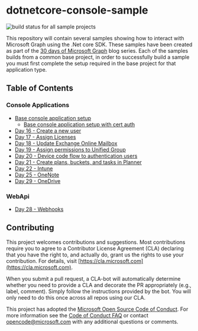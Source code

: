 # dotnetcore-console-sample

![build status for all sample projects](./workflows/build/badge.svg)

This repository will contain several samples showing how to interact with Microsoft Graph using the .Net core SDK.
These samples have been created as part of the [30 days of Microsoft Graph](https://aka.ms/30DaysMSGraph) blog series.
Each of the samples builds from a common base project, in order to successfully build a sample you must first complete the setup required in the base project for that application type.

## Table of Contents

### Console Applications

- [Base console application setup](./base-console-app)
  - [Base console application setup with cert auth](./base-console-app-cert)
- [Day 16 - Create a new user](./day16-create-user)
- [Day 17 - Assign Licenses](./day17-assign-license)
- [Day 18 - Update Exchange Online Mailbox](./day18-mailbox)
- [Day 19 - Assign permissions to Unified Group](./day19-assign-permissions)
- [Day 20 - Device code flow to authentication users](./day20-devicecode)
- [Day 21 - Create plans, buckets, and tasks in Planner](./day21-planner)
- [Day 22 - Intune](./day22-intune)
- [Day 25 - OneNote](./day25-onenote)
- [Day 29 - OneDrive](./day29-onedrive)

### WebApi

- [Day 28 - Webhooks](./day28-webhooks)

## Contributing

This project welcomes contributions and suggestions.  Most contributions require you to agree to a
Contributor License Agreement (CLA) declaring that you have the right to, and actually do, grant us
the rights to use your contribution. For details, visit [https://cla.microsoft.com](https://cla.microsoft.com).

When you submit a pull request, a CLA-bot will automatically determine whether you need to provide
a CLA and decorate the PR appropriately (e.g., label, comment). Simply follow the instructions
provided by the bot. You will only need to do this once across all repos using our CLA.

This project has adopted the [Microsoft Open Source Code of Conduct](https://opensource.microsoft.com/codeofconduct/).
For more information see the [Code of Conduct FAQ](https://opensource.microsoft.com/codeofconduct/faq/) or
contact [opencode@microsoft.com](mailto:opencode@microsoft.com) with any additional questions or comments.
